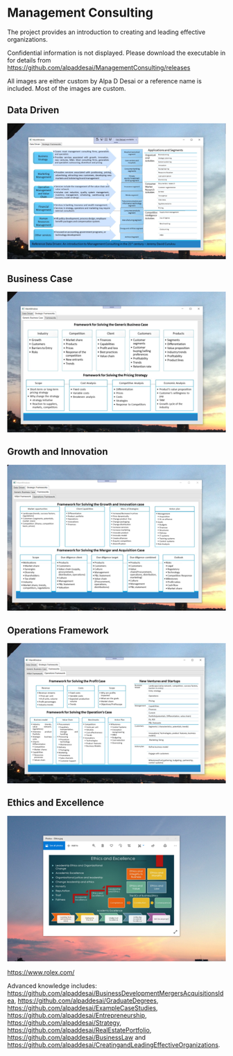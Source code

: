 # Management Consulting

The project provides an introduction to creating and leading effective organizations. 

Confidential information is not displayed. Please download the executable in  for details from https://github.com/alpaddesai/ManagementConsulting/releases

All images are either custom by Alpa D Desai or a reference name is included. Most of the images are custom.

## Data Driven
![image](DataDriven.png)

## Business Case
![image](BusinessCase.png)

## Growth and Innovation
![image](GrowthInnovationCase.png)

## Operations Framework
![image](OperationsFramework.png)

## Ethics and Excellence
![image](EthicsandExcellence.png)

https://www.rolex.com/

Advanced knowledge includes: https://github.com/alpaddesai/BusinessDevelopmentMergersAcquisitionsIdea, https://github.com/alpaddesai/GraduateDegrees, https://github.com/alpaddesai/ExampleCaseStudies,  https://github.com/alpaddesai/Entrepreneurship, https://github.com/alpaddesai/Strategy, https://github.com/alpaddesai/RealEstatePortfolio, https://github.com/alpaddesai/BusinessLaw and https://github.com/alpaddesai/CreatingandLeadingEffectiveOrganizations. 
